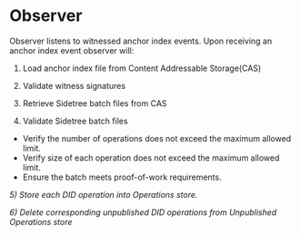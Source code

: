 # Observer

Observer listens to witnessed anchor index events. Upon receiving an anchor index event observer will:

1) Load anchor index file from Content Addressable Storage(CAS)

2) Validate witness signatures

3) Retrieve Sidetree batch files from CAS

4) Validate Sidetree batch files

*   Verify the number of operations does not exceed the maximum allowed limit.
*   Verify size of each operation does not exceed the maximum allowed limit.
*   Ensure the batch meets proof-of-work requirements.

_5) Store each DID operation into Operations store._

_6) Delete corresponding unpublished DID operations from Unpublished Operations store_

